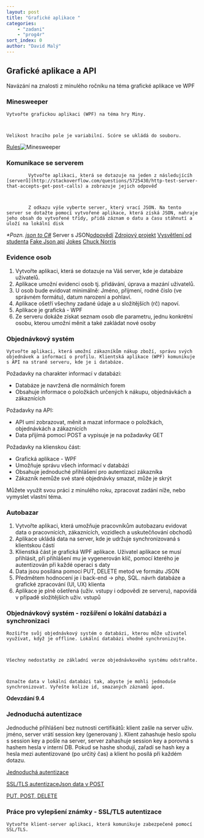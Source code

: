 ```yaml
---
layout: post
title: "Grafické aplikace "
categories:
    - "zadani"
    - "prog4r"
sort_index: 0
author: "David Malý"
--- 
```



## Grafické aplikace a API


Navázání na znalosti z minulého ročníku na téma grafické aplikace ve WPF


### Minesweeper


    Vytvořte grafickou aplikaci (WPF) na téma hry Miny.



    Velikost hracího pole je variabilní. Scóre se ukládá do souboru.

[Rules](http://www.freeminesweeper.org/help/minehelpinstructions.html)![Minesweeper](https://i.kinja-img.com/gawker-media/image/upload/s--ZRFmkKod--/c_scale,f_auto,fl_progressive,q_80,w_800/swtf4s2xdanmhriz71nc.png)
### Komunikace se serverem



            Vytvořte aplikaci, která se dotazuje na jeden z následujícíh [serverů](http://stackoverflow.com/questions/5725430/http-test-server-that-accepts-get-post-calls) a zobrazuje jejich odpověď



            Z odkazu výše vyberte server, který vrací JSON. Na tento server se dotažte pomocí vytvořené aplikace, která získá JSON, nahraje jeho obsah do vytvořené třídy, přidá záznam o datu a času stáhnutí a uloží na lokální disk

*\*Pozn. [json to C#](http://json2csharp.com/)*
Server s JSON[odpovědí](https://ucitel.sps-prosek.cz/~maly/PRG/json.php)
[Zdrojový projekt](https://github.com/malyda/REST)
[Vysvětlení od studenta](https://ucitel.sps-prosek.cz/~maly/PRG/materials/csharp/#rest)
[Fake Json api](https://jsonplaceholder.typicode.com/)
[Jokes](https://www.programmableweb.com/category/humor/api)
[Chuck Norris](https://api.chucknorris.io/)

### Evidence osob

1. Vytvořte aplikaci, která se dotazuje na Váš server, kde je databáze uživatelů.
2. Aplikace umožní evidenci osob tj. přidávání, úprava a mazání uživatelů.
3. U osob bude evidovat minimálně: Jméno, přijmení, rodné čislo (ve správném formátu), datum narození a pohlaví.
4. Aplikace ošetří všechny zadané údaje a u složitějších (rč) napoví.
5. Aplikace je grafická - WPF
6. Ze serveru dokáže získat seznam osob dle parametru, jednu konkrétní osobu, kterou umožní měnit a také zakládat nové osoby


### Objednávkový systém


    Vytvořte aplikaci, která umožní zákazníkům nákup zboží, správu svých objednávek a informací o profilu. Klientská aplikace (WPF) komunikuje s API na straně serveru, kde je i databáze.



Požadavky na charakter informací v databázi:


- Databáze je navržená dle normálních forem
- Obsahuje informace o položkách určených k nákupu, objednávkách a zákaznících



Požadavky na API:


- API umí zobrazovat, měnit a mazat informace o položkách, objednávkách a zákaznících
- Data přijímá pomocí POST a vypisuje je na požadavky GET



Požadavky na klienskou část:


- Grafická aplikace - WPF
- Umožňuje správu všech informací v databázi
- Obsahuje jednoduché přihlášení pro autentizaci zákazníka
- Zákazník nemůže své staré objednávky smazat, může je skrýt



Můžete využít svou práci z minulého roku, zpracovat zadání níže, nebo vymyslet vlastní téma.


### Autobazar

1. Vytvořte aplikaci, která umožňuje pracovníkům autobazaru evidovat data o pracovnících, zákaznících, vozidlech a uskutečňování obchodů
2. Aplikace ukládá data na server, kde je udržuje synchronizovaná s klientskou částí
3. Klienstká část je grafická WPF aplikace. Uživatel aplikace se musí přihlásit, při přihlášení mu je vygenerován klíč, pomocí kterého je autentizován při každé operaci s daty
4. Data jsou posílána pomocí PUT, DELETE metod ve formátu JSON
5. Předmětem hodnocení je i back-end -> php, SQL. návrh databáze a grafické zpracování (UI, UX) klienta
6. Aplikace je plně ošetřená (uživ. vstupy i odpovědi ze serveru), napovídá v případě složitějších uživ. vstupů


### Objednávkový systém - rozšíření o lokální databázi a synchronizaci


    Rozšiřte svůj objednávkový systém o databázi, kterou může uživatel využívat, když je offline. Lokální databázi vhodně synchronizujte.



    Všechny nedostatky ze základní verze objednávkového systému odstraňte.



    Označte data v lokální databázi tak, abyste je mohli jednoduše synchronizovat. Vyřešte kolize id, smazaných záznamů apod.



**Odevzdání 9.4**


### Jednoduchá autentizace


Jednoduché přihlášení bez nutnosti certifikátů: klient zašle na server uživ. jméno, server vrátí session key (generovaný ). Klient zahashuje heslo spolu s session key a pošle na server, server zahashuje session key a porovná s hashem hesla v interní DB. Pokud se hashe shodují, zařadí se hash key  a hesla mezi autentizované (po určitý čas) a klient ho posílá při každém dotazu.

[Jednoduchá autentizace](http://stackoverflow.com/questions/12254710/client-server-authentication)



[SSL/TLS autentizace](https://www.codeproject.com/Articles/2642/SSL-TLS-client-server-for-NET-and-SSL-tunnelling)[Json data v POST](http://stackoverflow.com/questions/21732063/how-to-create-json-post-to-api-using-c-sharp)



[PUT, POST, DELETE](http://stackoverflow.com/questions/11558353/rest-api-to-put-or-to-post?noredirect=1&lq=1)
### Práce pro vylepšení známky - SSL/TLS autentizace


    Vytvořte klient-server aplikaci, která komunikuje zabezpečeně pomocí SSL/TLS.

